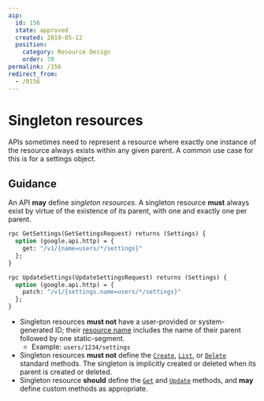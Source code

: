 ```yaml
---
aip:
  id: 156
  state: approved
  created: 2019-05-12
  position:
    category: Resource Design
    order: 70
permalink: /156
redirect_from:
  - /0156
---
```


# Singleton resources

APIs sometimes need to represent a resource where exactly one instance of the
resource always exists within any given parent. A common use case for this is
for a settings object.

## Guidance

An API **may** define _singleton resources_. A singleton resource **must**
always exist by virtue of the existence of its parent, with one and exactly one
per parent.

```proto
rpc GetSettings(GetSettingsRequest) returns (Settings) {
  option (google.api.http) = {
    get: "/v1/{name=users/*/settings}"
  };
}

rpc UpdateSettings(UpdateSettingsRequest) returns (Settings) {
  option (google.api.http) = {
    patch: "/v1/{settings.name=users/*/settings}"
  };
}
```

- Singleton resources **must not** have a user-provided or system-generated ID;
  their [resource name][aip-122] includes the name of their parent followed by
  one static-segment.
  - Example: `users/1234/settings`
- Singleton resources **must not** define the [`Create`][aip-133],
  [`List`][aip-132], or [`Delete`][aip-135] standard methods. The singleton is
  implicitly created or deleted when its parent is created or deleted.
- Singleton resource **should** define the [`Get`][aip-131] and
  [`Update`][aip-134] methods, and **may** define custom methods as
  appropriate.

[aip-122]: ./0122.md
[aip-131]: ./0131.md
[aip-132]: ./0132.md
[aip-133]: ./0133.md
[aip-134]: ./0134.md
[aip-135]: ./0135.md
